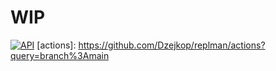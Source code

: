 # WIP
[![API](https://docs.rs/replman/badge.svg)](https://docs.rs/replman)
[actions]: https://github.com/Dzejkop/replman/actions?query=branch%3Amain
